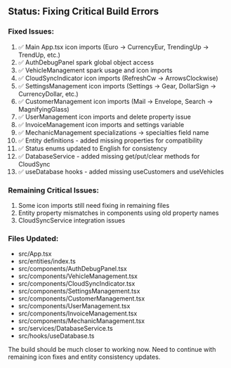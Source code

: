 ## Status: Fixing Critical Build Errors

### Fixed Issues:
1. ✅ Main App.tsx icon imports (Euro -> CurrencyEur, TrendingUp -> TrendUp, etc.)
2. ✅ AuthDebugPanel spark global object access 
3. ✅ VehicleManagement spark usage and icon imports
4. ✅ CloudSyncIndicator icon imports (RefreshCw -> ArrowsClockwise)
5. ✅ SettingsManagement icon imports (Settings -> Gear, DollarSign -> CurrencyDollar, etc.)
6. ✅ CustomerManagement icon imports (Mail -> Envelope, Search -> MagnifyingGlass)
7. ✅ UserManagement icon imports and delete property issue
8. ✅ InvoiceManagement icon imports and settings variable
9. ✅ MechanicManagement specializations -> specialties field name
10. ✅ Entity definitions - added missing properties for compatibility
11. ✅ Status enums updated to English for consistency 
12. ✅ DatabaseService - added missing get/put/clear methods for CloudSync
13. ✅ useDatabase hooks - added missing useCustomers and useVehicles

### Remaining Critical Issues:
1. Some icon imports still need fixing in remaining files
2. Entity property mismatches in components using old property names
3. CloudSyncService integration issues

### Files Updated:
- src/App.tsx
- src/entities/index.ts  
- src/components/AuthDebugPanel.tsx
- src/components/VehicleManagement.tsx
- src/components/CloudSyncIndicator.tsx
- src/components/SettingsManagement.tsx
- src/components/CustomerManagement.tsx
- src/components/UserManagement.tsx
- src/components/InvoiceManagement.tsx
- src/components/MechanicManagement.tsx
- src/services/DatabaseService.ts
- src/hooks/useDatabase.ts

The build should be much closer to working now. Need to continue with remaining icon fixes and entity consistency updates.